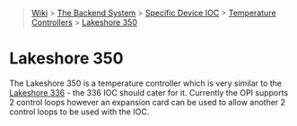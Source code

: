 > [Wiki](Home) > [The Backend System](The-Backend-System) > [Specific Device IOC](Specific-Device-IOC) > [Temperature Controllers](Temperature-Controllers) > [Lakeshore 350](Lakeshore350)

# Lakeshore 350 

The Lakeshore 350 is a temperature controller which is very similar to the [Lakeshore 336](Lakeshore336) - the 336 IOC should cater for it. Currently the OPI supports 2 control loops however an expansion card can be used to allow another 2 control loops to be used with the IOC. 

